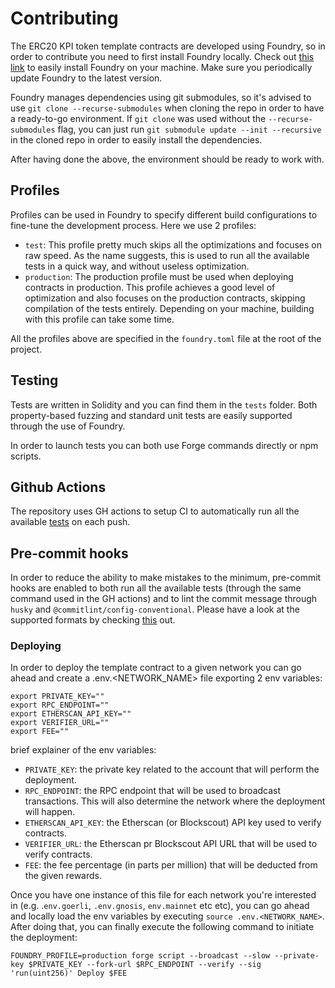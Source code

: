 # Contributing

The ERC20 KPI token template contracts are developed using Foundry, so in order
to contribute you need to first install Foundry locally. Check out
[this link](https://getfoundry.sh/) to easily install Foundry on your machine.
Make sure you periodically update Foundry to the latest version.

Foundry manages dependencies using git submodules, so it's advised to use
`git clone --recurse-submodules` when cloning the repo in order to have a
ready-to-go environment. If `git clone` was used without the
`--recurse-submodules` flag, you can just run
`git submodule update --init --recursive` in the cloned repo in order to easily
install the dependencies.

After having done the above, the environment should be ready to work with.

## Profiles

Profiles can be used in Foundry to specify different build configurations to
fine-tune the development process. Here we use 2 profiles:

- `test`: This profile pretty much skips all the optimizations and focuses on
  raw speed. As the name suggests, this is used to run all the available tests
  in a quick way, and without useless optimization.
- `production`: The production profile must be used when deploying contracts in
  production. This profile achieves a good level of optimization and also
  focuses on the production contracts, skipping compilation of the tests
  entirely. Depending on your machine, building with this profile can take some
  time.

All the profiles above are specified in the `foundry.toml` file at the root of
the project.

## Testing

Tests are written in Solidity and you can find them in the `tests` folder. Both
property-based fuzzing and standard unit tests are easily supported through the
use of Foundry.

In order to launch tests you can both use Forge commands directly or npm
scripts.

## Github Actions

The repository uses GH actions to setup CI to automatically run all the
available
[tests](https://github.com/carrot-kpi/contracts/blob/feature/v1-no-automation/.github/workflows/ci.yaml)
on each push.

## Pre-commit hooks

In order to reduce the ability to make mistakes to the minimum, pre-commit hooks
are enabled to both run all the available tests (through the same command used
in the GH actions) and to lint the commit message through `husky` and
`@commitlint/config-conventional`. Please have a look at the supported formats
by checking
[this](https://github.com/conventional-changelog/commitlint/tree/master/@commitlint/config-conventional)
out.

### Deploying

In order to deploy the template contract to a given network you can go ahead and
create a .env.<NETWORK_NAME> file exporting 2 env variables:

```
export PRIVATE_KEY=""
export RPC_ENDPOINT=""
export ETHERSCAN_API_KEY=""
export VERIFIER_URL=""
export FEE=""
```

brief explainer of the env variables:

- `PRIVATE_KEY`: the private key related to the account that will perform the
  deployment.
- `RPC_ENDPOINT`: the RPC endpoint that will be used to broadcast transactions.
  This will also determine the network where the deployment will happen.
- `ETHERSCAN_API_KEY`: the Etherscan (or Blockscout) API key used to verify
  contracts.
- `VERIFIER_URL`: the Etherscan pr Blockscout API URL that will be used to
  verify contracts.
- `FEE`: the fee percentage (in parts per million) that will be deducted from
  the given rewards.

Once you have one instance of this file for each network you're interested in
(e.g. .`env.goerli`, `.env.gnosis`, `env.mainnet` etc etc), you can go ahead and
locally load the env variables by executing `source .env.<NETWORK_NAME>`. After
doing that, you can finally execute the following command to initiate the
deployment:

```
FOUNDRY_PROFILE=production forge script --broadcast --slow --private-key $PRIVATE_KEY --fork-url $RPC_ENDPOINT --verify --sig 'run(uint256)' Deploy $FEE
```

